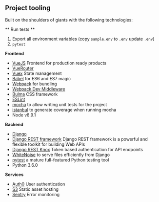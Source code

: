 ## Project tooling

Built on the shoulders of giants with the following technologies:

** Run tests **

1. Export all environment variables (copy `sample.env` to `.env` update `.env`)
2. `pytest`

**Frontend**

* [VueJS](https://vuejs.org/) Frontend for production ready products
* [VueRouter](https://router.vuejs.org/en/)
* [Vuex](https://vuex.vuejs.org/) State management
* [Babel](http://babeljs.io) for ES6 and ES7 magic
* [Webpack](http://webpack.github.io) for bundling
* [Webpack Dev Middleware](http://webpack.github.io/docs/webpack-dev-middleware.html)
* [Bulma](https://bulma.io/) CSS framework
* [ESLint](http://eslint.org)
* [mocha](https://mochajs.org/) to allow writing unit tests for the project
* [istanbul](https://github.com/gotwarlost/istanbul) to generate coverage when running mocha
* Node v8.9.1

**Backend**

* [Django](https://www.djangoproject.com/)
* [Django REST framework](http://www.django-rest-framework.org/) Django REST framework is a powerful and flexible toolkit for building Web APIs
* [Django REST Knox](https://github.com/James1345/django-rest-knox) Token based authentication for API endpoints
* [WhiteNoise](http://whitenoise.evans.io/en/latest/django.html) to serve files efficiently from Django
* [pytest](http://pytest.org/latest/) a mature full-featured Python testing tool
* Python 3.6.0


**Services**

* [Auth0](https://auth0.com/) User authentication
* [S3](https://aws.amazon.com/s3/) Static asset hosting
* [Sentry](https://sentry.io/welcome/) Error monitoring

